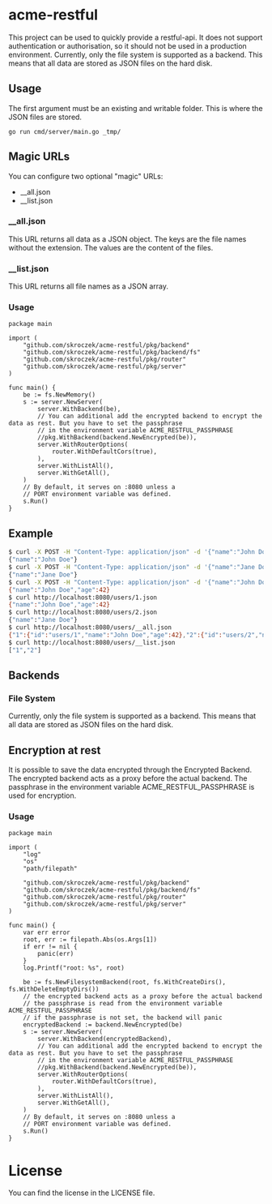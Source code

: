 # acme-restful

This project can be used to quickly provide a restful-api. It does not support authentication or authorisation, so it should not be used in a production environment.
Currently, only the file system is supported as a backend. This means that all data are stored as JSON files on the hard disk.

## Usage

The first argument must be an existing and writable folder. This is where the JSON files are stored.
```
go run cmd/server/main.go _tmp/
```

## Magic URLs

You can configure two optional "magic" URLs:
* __all.json
* __list.json

### __all.json

This URL returns all data as a JSON object. The keys are the file names without the extension. The values are the content of the files.

### __list.json

This URL returns all file names as a JSON array.

### Usage

```golang
package main

import (
	"github.com/skroczek/acme-restful/pkg/backend"
	"github.com/skroczek/acme-restful/pkg/backend/fs"
	"github.com/skroczek/acme-restful/pkg/router"
	"github.com/skroczek/acme-restful/pkg/server"
)

func main() {
	be := fs.NewMemory()
	s := server.NewServer(
		server.WithBackend(be),
		// You can additional add the encrypted backend to encrypt the data as rest. But you have to set the passphrase
		// in the environment variable ACME_RESTFUL_PASSPHRASE
		//pkg.WithBackend(backend.NewEncrypted(be)),
		server.WithRouterOptions(
			router.WithDefaultCors(true),
		),
		server.WithListAll(),
		server.WithGetAll(),
	)
	// By default, it serves on :8080 unless a
	// PORT environment variable was defined.
	s.Run()
}
```

## Example

```bash
$ curl -X POST -H "Content-Type: application/json" -d '{"name":"John Doe"}' http://localhost:8080/users/1.json
{"name":"John Doe"}
$ curl -X POST -H "Content-Type: application/json" -d '{"name":"Jane Doe"}' http://localhost:8080/users/2.json
{"name":"Jane Doe"}
$ curl -X POST -H "Content-Type: application/json" -d '{"name":"John Doe","age":42}' http://localhost:8080/users/1.json
{"name":"John Doe","age":42}
$ curl http://localhost:8080/users/1.json
{"name":"John Doe","age":42}
$ curl http://localhost:8080/users/2.json
{"name":"Jane Doe"}
$ curl http://localhost:8080/users/__all.json
{"1":{"id":"users/1","name":"John Doe","age":42},"2":{"id":"users/2","name":"Jane Doe"}}
$ curl http://localhost:8080/users/__list.json
["1","2"]
```

## Backends

### File System
Currently, only the file system is supported as a backend. This means that all data are stored as JSON files on the hard disk.

## Encryption at rest

It is possible to save the data encrypted through the Encrypted Backend. The encrypted backend acts as a proxy before 
the actual backend. The passphrase in the environment variable ACME_RESTFUL_PASSPHRASE is used for encryption.

### Usage

```golang
package main

import (
	"log"
	"os"
	"path/filepath"

	"github.com/skroczek/acme-restful/pkg/backend"
	"github.com/skroczek/acme-restful/pkg/backend/fs"
	"github.com/skroczek/acme-restful/pkg/router"
	"github.com/skroczek/acme-restful/pkg/server"
)

func main() {
	var err error
	root, err := filepath.Abs(os.Args[1])
	if err != nil {
		panic(err)
	}
	log.Printf("root: %s", root)

	be := fs.NewFilesystemBackend(root, fs.WithCreateDirs(), fs.WithDeleteEmptyDirs())
	// the encrypted backend acts as a proxy before the actual backend
	// the passphrase is read from the environment variable ACME_RESTFUL_PASSPHRASE
    // if the passphrase is not set, the backend will panic
	encryptedBackend := backend.NewEncrypted(be)
	s := server.NewServer(
		server.WithBackend(encryptedBackend),
		// You can additional add the encrypted backend to encrypt the data as rest. But you have to set the passphrase
		// in the environment variable ACME_RESTFUL_PASSPHRASE
		//pkg.WithBackend(backend.NewEncrypted(be)),
		server.WithRouterOptions(
			router.WithDefaultCors(true),
		),
		server.WithListAll(),
		server.WithGetAll(),
	)
	// By default, it serves on :8080 unless a
	// PORT environment variable was defined.
	s.Run()
}
```

# License
You can find the license in the LICENSE file.
